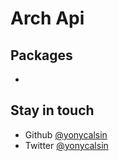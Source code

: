 # Arch Api

## Packages

-

## Stay in touch

- Github [@yonycalsin](https://github.com/yonycalsin)
- Twitter [@yonycalsin](https://twitter.com/yonycalsin)

